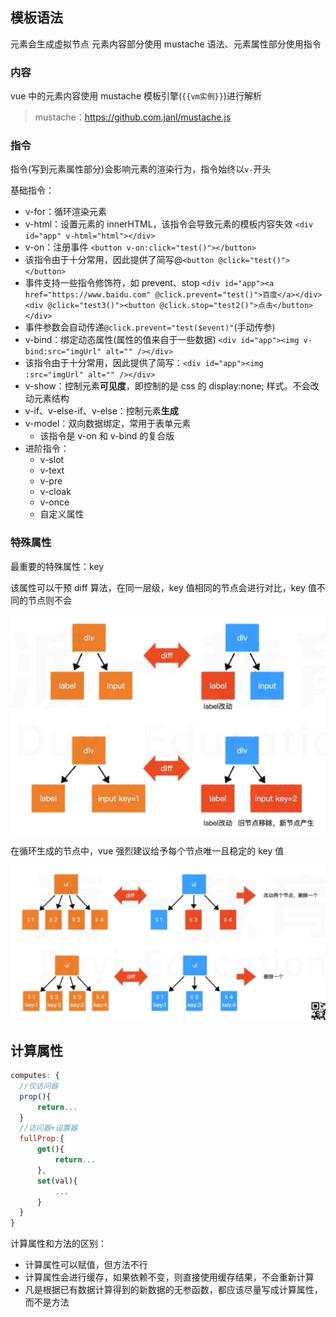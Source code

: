 ## 模板语法

元素会生成虚拟节点
元素内容部分使用 mustache 语法、元素属性部分使用指令

### 内容

vue 中的元素内容使用 mustache 模板引擎(`{{vm实例}}`)进行解析

> mustache：https://github.com.janl/mustache.js

### 指令

指令(写到元素属性部分)会影响元素的渲染行为，指令始终以`v-`开头

基础指令：

- v-for：循环渲染元素
- v-html：设置元素的 innerHTML，该指令会导致元素的模板内容失效
  `<div id="app" v-html="html"></div>`
- v-on：注册事件
  `<button v-on:click="test()"></button>`
- 该指令由于十分常用，因此提供了简写@`<button @click="test()"></button>`
- 事件支持一些指令修饰符，如 prevent、stop
  `<div id="app"><a href="https://www.baidu.com" @click.prevent="test()">百度</a></div>`
  `<div @click="test3()"><button @click.stop="test2()">点击</button></div>`
- 事件参数会自动传递`@click.prevent="test($event)"`(手动传参)
- v-bind：绑定动态属性(属性的值来自于一些数据)
  `<div id="app"><img v-bind:src="imgUrl" alt="" /></div>`
- 该指令由于十分常用，因此提供了简写：`<div id="app"><img :src="imgUrl" alt="" /></div>`
- v-show：控制元素**可见度**，即控制的是 css 的 display:none; 样式。不会改动元素结构
- v-if、v-else-if、v-else：控制元素**生成**
- v-model：双向数据绑定，常用于表单元素
  - 该指令是 v-on 和 v-bind 的复合版
- 进阶指令：
  - v-slot
  - v-text
  - v-pre
  - v-cloak
  - v-once
  - 自定义属性

### 特殊属性

最重要的特殊属性：key

该属性可以干预 diff 算法，在同一层级，key 值相同的节点会进行对比，key 值不同的节点则不会

<img src="img/案例1.png" alt="" />

在循环生成的节点中，vue 强烈建议给予每个节点唯一且稳定的 key 值

<img src="img/案例2.png" alt="" />

## 计算属性

```js
computes: {
  //仅访问器
  prop(){
      return...
  }
  //访问器+设置器
  fullProp:{
      get(){
          return...
      },
      set(val){
          ...
      }
  }
}
```

计算属性和方法的区别：

- 计算属性可以赋值，但方法不行
- 计算属性会进行缓存，如果依赖不变，则直接使用缓存结果，不会重新计算
- 凡是根据已有数据计算得到的新数据的无参函数，都应该尽量写成计算属性，而不是方法
